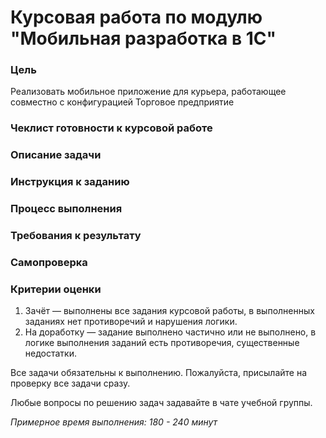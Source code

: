 # Курсовая работа по модулю "Мобильная разработка в 1С"

### Цель

Реализовать мобильное приложение для курьера, работающее совместно с конфигурацией Торговое предприятие



### Чеклист готовности к курсовой работе


### Описание задачи


### Инструкция к заданию 


### Процесс выполнения



### Требования к результату





### Самопроверка


### Критерии оценки

1. Зачёт — выполнены все задания курсовой работы, в выполненных заданиях нет противоречий и нарушения логики.
2. На доработку — задание выполнено частично или не выполнено, в логике выполнения заданий есть противоречия, существенные недостатки.

Все задачи обязательны к выполнению. Пожалуйста, присылайте на проверку все задачи сразу.

Любые вопросы по решению задач задавайте в чате учебной группы.

*Примерное время выполнения: 180 - 240 минут*
